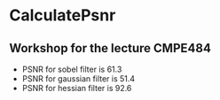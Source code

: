 # CalculatePsnr

## Workshop for the lecture CMPE484

- PSNR for sobel filter is 61.3
- PSNR for gaussian filter is 51.4
- PSNR for hessian filter is 92.6
